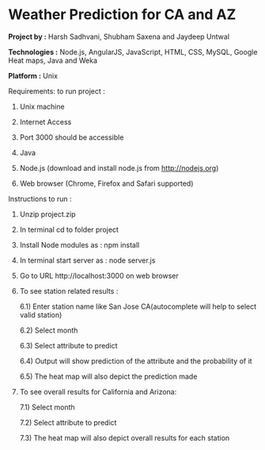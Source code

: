 Weather Prediction for CA and AZ
===============

**Project by :**  Harsh Sadhvani, Shubham Saxena and Jaydeep Untwal

**Technologies :**  Node.js, AngularJS, JavaScript, HTML, CSS, MySQL, Google Heat maps, Java and Weka

**Platform :** Unix

Requirements: to run project :

1) Unix machine

2) Internet Access

3) Port 3000 should be accessible

4) Java

5) Node.js  (download and install node.js from http://nodejs.org)

6) Web browser (Chrome, Firefox and Safari supported)

Instructions to run :

1) Unzip project.zip

2) In terminal cd to folder project

3) Install Node modules as : npm install

4) In terminal start server as : node server.js

5) Go to URL http://localhost:3000 on web browser

6) To see station related results :

    6.1) Enter station name like San Jose CA(autocomplete will help to select valid station)

    6.2) Select month

    6.3) Select attribute to predict

    6.4) Output will show prediction of the attribute and the probability of it

    6.5) The heat map will also depict the prediction made

7) To see overall results for California and Arizona:

    7.1) Select month

    7.2) Select attribute to predict

    7.3) The heat map will also depict overall results for each station
